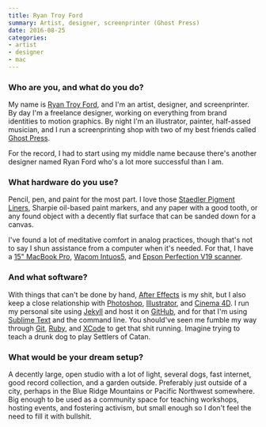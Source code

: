 ```yaml
---
title: Ryan Troy Ford
summary: Artist, designer, screenprinter (Ghost Press)
date: 2016-08-25
categories:
- artist
- designer
- mac
---
```


### Who are you, and what do you do?

My name is [Ryan Troy Ford](http://ryantroyford.com/ "Ryan's website."), and I'm an artist, designer, and screenprinter. By day I'm a freelance designer, working on everything from brand identities to motion graphics. By night I'm an illustrator, painter, half-assed musician, and I run a screenprinting shop with two of my best friends called [Ghost Press](http://www.ghostpress.co/ "A screenprinting shop in Chicago.").

For the record, I had to start using my middle name because there's another designer named Ryan Ford who's a lot more successful than I am. 

### What hardware do you use?

Pencil, pen, and paint for the most part. I love those [Staedler Pigment Liners][pigment-liner-308], Sharpie oil-based paint markers, and any paper with a good tooth, or any found object with a decently flat surface that can be sanded down for a canvas.

I've found a lot of meditative comfort in analog practices, though that's not to say I shun assistance from a computer when it's needed. For that, I have a [15" MacBook Pro][macbook-pro], [Wacom Intuos5][intuos], and [Epson Perfection V19 scanner][perfection-v19]. 

### And what software?

With things that can't be done by hand, [After Effects][after-effects] is my shit, but I also keep a close relationship with [Photoshop][], [Illustrator][], and [Cinema 4D][cinema-4d]. I run my personal site using [Jekyll][] and host it on [GitHub][], and for that I'm using [Sublime Text][sublime-text] and the command line. You should've seen me fumble my way through [Git][], [Ruby][], and [XCode][] to get that shit running. Imagine trying to teach a drunk dog to play Settlers of Catan. 

### What would be your dream setup?

A decently large, open studio with a lot of light, several dogs, fast internet, good record collection, and a garden outside. Preferably just outside of a city, perhaps in the Blue Ridge Mountains or Pacific Northwest somewhere. Big enough to be used as a community space for teaching workshops, hosting events, and fostering activism, but small enough so I don't feel the need to fill it with bullshit.

[after-effects]: https://www.adobe.com/products/aftereffects.html "Motion graphics and video editing software."
[cinema-4d]: http://web.archive.org/web/20160602174133/http://www.maxon.net/en/products/cinema-4d-prime/who-should-use-it.html "3D rendering software."
[git]: https://git-scm.com/ "A version control system."
[github]: https://github.com/ "A Git code repository service."
[illustrator]: https://www.adobe.com/products/illustrator.html "A vector graphics editor."
[intuos]: https://www.wacom.com/en-us/products/pen-tablets/wacom-intuos "A pen tablet."
[jekyll]: https://jekyllrb.com/ "A static site generator."
[macbook-pro]: https://www.apple.com/macbook-pro/ "A laptop."
[perfection-v19]: http://web.archive.org/web/20190509072315/https://epson.com/cgi-bin/Store/jsp/Product.do?sku=B11B231201 "A scanner."
[photoshop]: https://www.adobe.com/products/photoshop.html "A bitmap image editor."
[pigment-liner-308]: http://web.archive.org/web/20190203013853/https://www.staedtler.com/intl/en/products/fineliners/pigment-liner-308-fineliner-m308/ "A pen."
[ruby]: https://www.ruby-lang.org/en/ "An interpreted scripting language."
[sublime-text]: http://www.sublimetext.com/ "A coder's text editor."
[xcode]: https://en.wikipedia.org/wiki/Xcode "An IDE for Mac developers."
